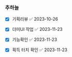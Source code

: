 
### 추하늘

 - [x] 기획리뷰 ✅ 2023-10-26
 - [x] 더미UI 작업 ✅ 2023-11-23
 - [x] 기능확인 ✅ 2023-11-23
 - [x] 획득 터치 확인 ✅ 2023-11-23
 